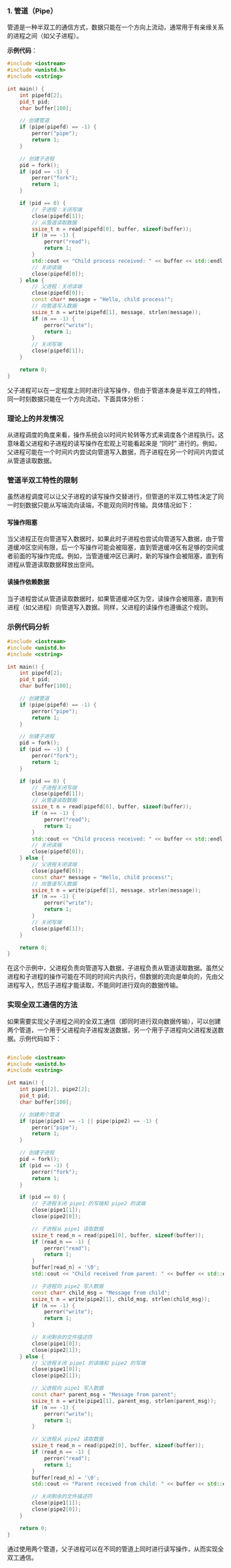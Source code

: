 ### 1. 管道（Pipe）

管道是一种半双工的通信方式，数据只能在一个方向上流动，通常用于有亲缘关系的进程之间（如父子进程）。

**示例代码**：



```cpp
#include <iostream>
#include <unistd.h>
#include <cstring>

int main() {
    int pipefd[2];
    pid_t pid;
    char buffer[100];

    // 创建管道
    if (pipe(pipefd) == -1) {
        perror("pipe");
        return 1;
    }

    // 创建子进程
    pid = fork();
    if (pid == -1) {
        perror("fork");
        return 1;
    }

    if (pid == 0) {
        // 子进程：关闭写端
        close(pipefd[1]);
        // 从管道读取数据
        ssize_t n = read(pipefd[0], buffer, sizeof(buffer));
        if (n == -1) {
            perror("read");
            return 1;
        }
        std::cout << "Child process received: " << buffer << std::endl;
        // 关闭读端
        close(pipefd[0]);
    } else {
        // 父进程：关闭读端
        close(pipefd[0]);
        const char* message = "Hello, child process!";
        // 向管道写入数据
        ssize_t n = write(pipefd[1], message, strlen(message));
        if (n == -1) {
            perror("write");
            return 1;
        }
        // 关闭写端
        close(pipefd[1]);
    }

    return 0;
}
```
父子进程可以在一定程度上同时进行读写操作，但由于管道本身是半双工的特性，同一时刻数据只能在一个方向流动，下面具体分析：

### 理论上的并发情况

从进程调度的角度来看，操作系统会以时间片轮转等方式来调度各个进程执行。这意味着父进程和子进程的读写操作在宏观上可能看起来是 “同时” 进行的。例如，父进程可能在一个时间片内尝试向管道写入数据，而子进程在另一个时间片内尝试从管道读取数据。

### 管道半双工特性的限制

虽然进程调度可以让父子进程的读写操作交替进行，但管道的半双工特性决定了同一时刻数据只能从写端流向读端，不能双向同时传输。具体情况如下：

#### 写操作阻塞

当父进程正在向管道写入数据时，如果此时子进程也尝试向管道写入数据，由于管道缓冲区空间有限，后一个写操作可能会被阻塞，直到管道缓冲区有足够的空间或者前面的写操作完成。例如，当管道缓冲区已满时，新的写操作会被阻塞，直到有进程从管道读取数据释放出空间。

#### 读操作依赖数据

当子进程尝试从管道读取数据时，如果管道缓冲区为空，读操作会被阻塞，直到有进程（如父进程）向管道写入数据。同样，父进程的读操作也遵循这个规则。

### 示例代码分析



```cpp
#include <iostream>
#include <unistd.h>
#include <cstring>

int main() {
    int pipefd[2];
    pid_t pid;
    char buffer[100];

    // 创建管道
    if (pipe(pipefd) == -1) {
        perror("pipe");
        return 1;
    }

    // 创建子进程
    pid = fork();
    if (pid == -1) {
        perror("fork");
        return 1;
    }

    if (pid == 0) {
        // 子进程关闭写端
        close(pipefd[1]);
        // 从管道读取数据
        ssize_t n = read(pipefd[0], buffer, sizeof(buffer));
        if (n == -1) {
            perror("read");
            return 1;
        }
        std::cout << "Child process received: " << buffer << std::endl;
        // 关闭读端
        close(pipefd[0]);
    } else {
        // 父进程关闭读端
        close(pipefd[0]);
        const char* message = "Hello, child process!";
        // 向管道写入数据
        ssize_t n = write(pipefd[1], message, strlen(message));
        if (n == -1) {
            perror("write");
            return 1;
        }
        // 关闭写端
        close(pipefd[1]);
    }

    return 0;
}
```

在这个示例中，父进程负责向管道写入数据，子进程负责从管道读取数据。虽然父进程和子进程的操作可能在不同的时间片内执行，但数据的流向是单向的，先由父进程写入，然后子进程才能读取，不能同时进行双向的数据传输。

### 实现全双工通信的方法

如果需要实现父子进程之间的全双工通信（即同时进行双向数据传输），可以创建两个管道，一个用于父进程向子进程发送数据，另一个用于子进程向父进程发送数据。示例代码如下：


```cpp

#include <iostream>
#include <unistd.h>
#include <cstring>

int main() {
    int pipe1[2], pipe2[2];
    pid_t pid;
    char buffer[100];

    // 创建两个管道
    if (pipe(pipe1) == -1 || pipe(pipe2) == -1) {
        perror("pipe");
        return 1;
    }

    // 创建子进程
    pid = fork();
    if (pid == -1) {
        perror("fork");
        return 1;
    }

    if (pid == 0) {
        // 子进程关闭 pipe1 的写端和 pipe2 的读端
        close(pipe1[1]);
        close(pipe2[0]);

        // 子进程从 pipe1 读取数据
        ssize_t read_n = read(pipe1[0], buffer, sizeof(buffer));
        if (read_n == -1) {
            perror("read");
            return 1;
        }
        buffer[read_n] = '\0';
        std::cout << "Child received from parent: " << buffer << std::endl;

        // 子进程向 pipe2 写入数据
        const char* child_msg = "Message from child";
        ssize_t n = write(pipe2[1], child_msg, strlen(child_msg));
        if (n == -1) {
            perror("write");
            return 1;
        }

        // 关闭剩余的文件描述符
        close(pipe1[0]);
        close(pipe2[1]);
    } else {
        // 父进程关闭 pipe1 的读端和 pipe2 的写端
        close(pipe1[0]);
        close(pipe2[1]);

        // 父进程向 pipe1 写入数据
        const char* parent_msg = "Message from parent";
        ssize_t n = write(pipe1[1], parent_msg, strlen(parent_msg));
        if (n == -1) {
            perror("write");
            return 1;
        }

        // 父进程从 pipe2 读取数据
        ssize_t read_n = read(pipe2[0], buffer, sizeof(buffer));
        if (read_n == -1) {
            perror("read");
            return 1;
        }
        buffer[read_n] = '\0';
        std::cout << "Parent received from child: " << buffer << std::endl;

        // 关闭剩余的文件描述符
        close(pipe1[1]);
        close(pipe2[0]);
    }

    return 0;
}
```

通过使用两个管道，父子进程可以在不同的管道上同时进行读写操作，从而实现全双工通信。